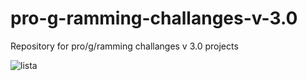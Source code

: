 # pro-g-ramming-challanges-v-3.0
Repository for pro/g/ramming challanges v 3.0 projects

![lista](https://user-images.githubusercontent.com/46133185/50926326-0cbd0280-1455-11e9-8001-a0debf53f6f4.jpg)
